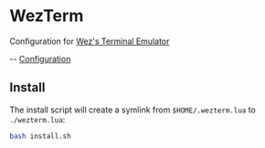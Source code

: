 # WezTerm

Configuration for [Wez's Terminal Emulator](https://wezfurlong.org/wezterm/index.html)

-- [Configuration](https://wezfurlong.org/wezterm/config/files.html)  

## Install

The install script will create a symlink from `$HOME/.wezterm.lua` to `./wezterm.lua`:
``` bash
bash install.sh
```

